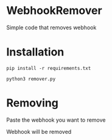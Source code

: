 # WebhookRemover
Simple code that removes webhook

# Installation

`pip install -r requirements.txt`

`python3 remover.py`

# Removing

Paste the webhook you want to remove

Webhook will be removed


